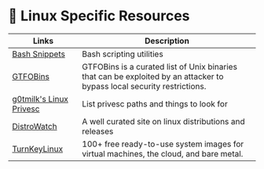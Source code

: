 # :penguin: Linux Specific Resources

Links | Description
-|-
[Bash Snippets](https://github.com/alexanderepstein/Bash-Snippets) | Bash scripting utilities
[GTFOBins](https://gtfobins.github.io/) | GTFOBins is a curated list of Unix binaries that can be exploited by an attacker to bypass local security restrictions.
[g0tmilk's Linux Privesc](https://blog.g0tmi1k.com/2011/08/basic-linux-privilege-escalation/) | List privesc paths and things to look for
[DistroWatch](https://distrowatch.com/) | A well curated site on linux distributions and releases
[TurnKeyLinux](https://distrowatch.com) | 100+ free ready-to-use system images for virtual machines, the cloud, and bare metal.

